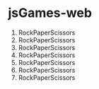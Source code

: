 # jsGames-web
<ol>
<li>RockPaperScissors</li>
  <li>RockPaperScissors</li><li>RockPaperScissors</li><li>RockPaperScissors</li><li>RockPaperScissors</li><li>RockPaperScissors</li><li>RockPaperScissors</li>
</ol>

